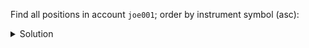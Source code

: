 Find all positions in account `joe001`; order by instrument symbol (asc):

<details>
  <summary>Solution</summary>
```
SELECT * 
FROM positions_by_account
WHERE account = 'joe001'; 
```{{execute}}
</details>

